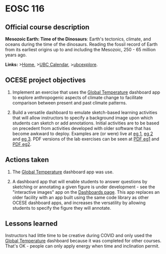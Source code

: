 # EOSC 116

## Official course description

**Mesozoic Earth: Time of the Dinosaurs**: Earth's tectonics, climate, and oceans during the time of the dinosaurs. Reading the fossil record of Earth from its earliest origins up to and including the Mesozoic, 250 - 65 million years ago. 

**Links:**
\>[Home](https://www.eoas.ubc.ca/academics/courses/eosc116),
\>[UBC Calendar](https://courses.students.ubc.ca/cs/courseschedule?pname=subjarea&tname=subj-course&dept=EOSC&course=116),
\>[ubcexplore](https://ubcexplorer.io/course/EOSC/116).

## OCESE project objectives

1. Implement an exercise that uses the [Global Temperature](dashboards.md) dashboard app to explore anthropogenic aspects of climate change to facilitate comparison between present and past climate patterns.

2. Build a versatile dashboard to emulate sketch-based learning activities that will allow instructors to specify a background image upon which students can sketch or add annotations. Initial activities are to be based on precedent from activities developed with older software that has become awkward to deploy. Examples are (or were) live at [eg 1](https://www.eoas.ubc.ca/~quest/Lab3-sketch.html), [eg 2](https://www.eoas.ubc.ca/~quest/Lab1-2sketches.html) and [eg 3](https://www.eoas.ubc.ca/~quest/Sketch-NorthAm.html). PDF versions of the lab exercises can be seen at <a href="files/Lab3-sketch.pdf">PDF eg1</a> and <a href="files/Lab1-2sketches.pdf">PDF eg2</a>.

## Actions taken

1. The [Global Temperature](dashboards.md) dashboard app was use.

2. A dashboard app that will enable students to answer questions by sketching or annotating a given figure is under development - see the "interactive images" app on the [Dashboards page](dashboards.md). This app replaces an older facility with an app built using the same code library as other OCESE dashboard apps, and increases the versatility by allowing students to specify the figure they will annotate.

## Lessons learned

Instructors had little time to be creative during COVID and only used the [Global Temperature](dashboards.md) dashboard because it was completed for other courses. That's OK - people can only apply energy when time and inclination permit. 